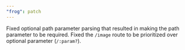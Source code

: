```yaml
---
"frog": patch
---
```


Fixed optional path parameter parsing that resulted in making the path parameter to be required.
Fixed the `/image` route to be prioritized over optional parameter (`/:param?`).
